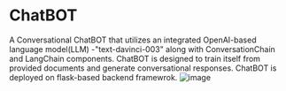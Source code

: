 # ChatBOT
A Conversational ChatBOT that utilizes an integrated OpenAI-based language model(LLM) -"text-davinci-003" along with ConversationChain and LangChain components.
ChatBOT is designed to train itself from provided documents and generate conversational responses. ChatBOT is deployed on flask-based backend framewrok.
![image](https://github.com/alwaysvaishnav/ChatBOT/assets/89492275/0adc549f-bf39-4e57-821f-5438f6afb198)
